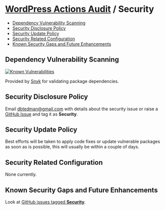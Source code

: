 # [WordPress Actions Audit](./README.md) / Security

-   [Dependency Vulnerability Scanning](#dependency-vulnerability-scanning)
-   [Security Disclosure Policy](#security-disclosure-policy)
-   [Security Update Policy](#security-update-policy)
-   [Security Related Configuration](#security-related-configuration)
-   [Known Security Gaps and Future Enhancements](#known-security-gaps-and-future-enhancements)

## Dependency Vulnerability Scanning

[![Known Vulnerabilities](https://snyk.io/test/github/dbtedman/wordpress-actions-audit/badge.svg)](https://snyk.io/test/github/dbtedman/wordpress-actions-audit)

Provided by [Snyk](https://snyk.io/test/github/dbtedman/wordpress-actions-audit) for validating package dependencies.

## Security Disclosure Policy

Email [dbtedman@gmail.com](mailto:dbtedman@gmail.com) with details about the security issue or raise a [GitHub Issue](https://github.com/dbtedman/wordpress-actions-audit/issues) and tag it as **Security**.

## Security Update Policy

Best efforts will be taken to apply code fixes or update vulnerable packages as soon as is possible, this will usually be within a couple of days.

## Security Related Configuration

None currently.

## Known Security Gaps and Future Enhancements

Look at [GitHub issues tagged **Security**](https://github.com/dbtedman/wordpress-actions-audit/labels/security).
